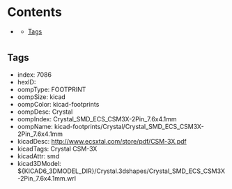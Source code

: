 



Contents
========

* [](#)
	* [Tags](#tags)

# 

## Tags

- index: 7086
- hexID: 
- oompType: FOOTPRINT
- oompSize: kicad
- oompColor: kicad-footprints
- oompDesc: Crystal
- oompIndex: Crystal_SMD_ECS_CSM3X-2Pin_7.6x4.1mm
- oompName: kicad-footprints/Crystal/Crystal_SMD_ECS_CSM3X-2Pin_7.6x4.1mm
- kicadDesc: http://www.ecsxtal.com/store/pdf/CSM-3X.pdf
- kicadTags: Crystal CSM-3X
- kicadAttr: smd
- kicad3DModel: ${KICAD6_3DMODEL_DIR}/Crystal.3dshapes/Crystal_SMD_ECS_CSM3X-2Pin_7.6x4.1mm.wrl
